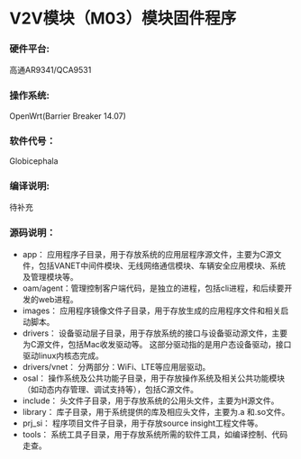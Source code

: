 # V2V模块（M03）模块固件程序
### 硬件平台:
  高通AR9341/QCA9531

### 操作系统:
  OpenWrt(Barrier Breaker 14.07)

### 软件代号：
  Globicephala

### 编译说明:
  待补充

### 源码说明：
- app： 应用程序子目录，用于存放系统的应用层程序源文件，主要为C源文件，包括VANET中间件模块、无线网络通信模块、车辆安全应用模块、系统及管理模块等。
- oam/agent：管理控制客户端代码，是独立的进程，包括cli进程，和后续要开发的web进程。
- images： 应用程序镜像文件子目录，用于存放生成的应用程序文件和相关启动脚本。
- drivers： 设备驱动层子目录，用于存放系统的接口与设备驱动源文件，主要为C源文件，包括Mac收发驱动等。 这部分驱动指的是用户态设备驱动，接口驱动linux内核态完成。
- drivers/vnet： 分两部分：WiFi、LTE等应用层驱动。
- osal： 操作系统及公共功能子目录，用于存放操作系统及相关公共功能模块（如动态内存管理、调试支持等），包括C源文件。
- include： 头文件子目录，用于存放系统的公用头文件，主要为H源文件。
- library： 库子目录，用于系统提供的库及相应头文件，主要为.a 和.so文件。
- prj\_si： 程序项目文件子目录，用于存放source insight工程文件等。
- tools： 系统工具子目录，用于存放系统所需的软件工具，如编译控制、代码走查。

